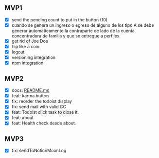 ## MVP1

- [x]  send the pending count to put in the button (10)
- [x]  cuando se genera un ingreso o egreso de alguno de los tipo A se debe generar automaticamente la contraparte de lado de la cuenta concentradora de familia y que se entregue a perfiles.
- [x]  get rid of Joe Doe
- [x]  flip like a coin
- [x]  logout
- [x]  versioning integration
- [x]  npm integration

## MVP2

- [x]  docs: [README.md](http://README.md)
- [x]  feat: karma button
- [x]  fix: reorder the todoist display
- [x]  fix: send mail with valid CC
- [x]  feat: Todoist click task to close it.
- [x]  feat: about
- [x]  feat: Health check desde about.

## MVP3

- [x]  fix: sendToNotionMoonLog
